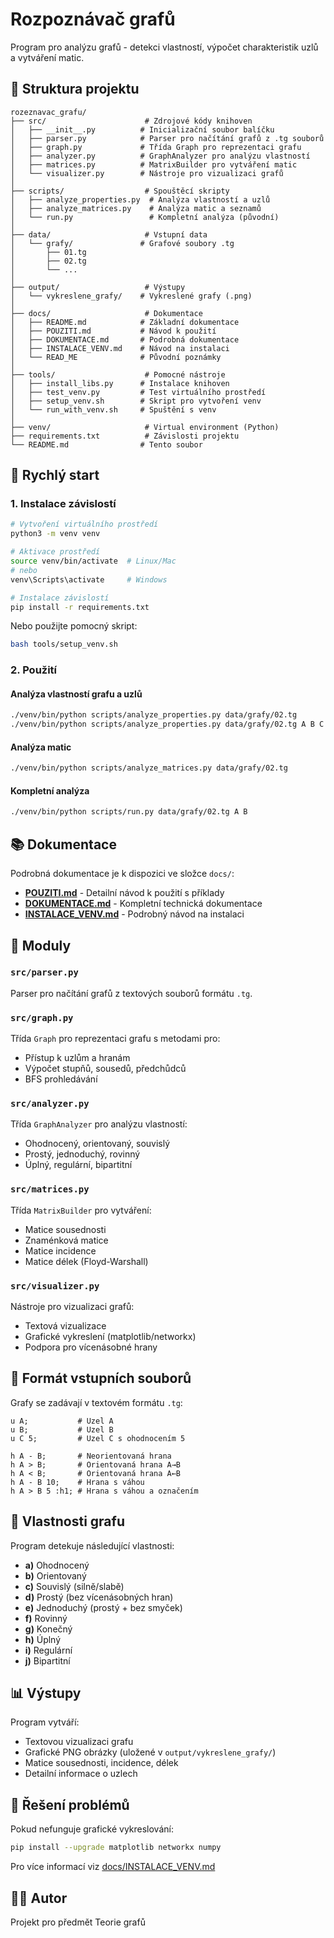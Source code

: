 # Rozpoznávač grafů

Program pro analýzu grafů - detekci vlastností, výpočet charakteristik uzlů a vytváření matic.

## 📁 Struktura projektu

```
rozeznavac_grafu/
├── src/                      # Zdrojové kódy knihoven
│   ├── __init__.py          # Inicializační soubor balíčku
│   ├── parser.py            # Parser pro načítání grafů z .tg souborů
│   ├── graph.py             # Třída Graph pro reprezentaci grafu
│   ├── analyzer.py          # GraphAnalyzer pro analýzu vlastností
│   ├── matrices.py          # MatrixBuilder pro vytváření matic
│   └── visualizer.py        # Nástroje pro vizualizaci grafů
│
├── scripts/                  # Spouštěcí skripty
│   ├── analyze_properties.py  # Analýza vlastností a uzlů
│   ├── analyze_matrices.py    # Analýza matic a seznamů
│   └── run.py                 # Kompletní analýza (původní)
│
├── data/                     # Vstupní data
│   └── grafy/               # Grafové soubory .tg
│       ├── 01.tg
│       ├── 02.tg
│       └── ...
│
├── output/                   # Výstupy
│   └── vykreslene_grafy/    # Vykreslené grafy (.png)
│
├── docs/                     # Dokumentace
│   ├── README.md            # Základní dokumentace
│   ├── POUZITI.md           # Návod k použití
│   ├── DOKUMENTACE.md       # Podrobná dokumentace
│   ├── INSTALACE_VENV.md    # Návod na instalaci
│   └── READ_ME              # Původní poznámky
│
├── tools/                    # Pomocné nástroje
│   ├── install_libs.py      # Instalace knihoven
│   ├── test_venv.py         # Test virtuálního prostředí
│   ├── setup_venv.sh        # Skript pro vytvoření venv
│   └── run_with_venv.sh     # Spuštění s venv
│
├── venv/                     # Virtual environment (Python)
├── requirements.txt          # Závislosti projektu
└── README.md                # Tento soubor
```

## 🚀 Rychlý start

### 1. Instalace závislostí

```bash
# Vytvoření virtuálního prostředí
python3 -m venv venv

# Aktivace prostředí
source venv/bin/activate  # Linux/Mac
# nebo
venv\Scripts\activate     # Windows

# Instalace závislostí
pip install -r requirements.txt
```

Nebo použijte pomocný skript:
```bash
bash tools/setup_venv.sh
```

### 2. Použití

#### Analýza vlastností grafu a uzlů
```bash
./venv/bin/python scripts/analyze_properties.py data/grafy/02.tg
./venv/bin/python scripts/analyze_properties.py data/grafy/02.tg A B C
```

#### Analýza matic
```bash
./venv/bin/python scripts/analyze_matrices.py data/grafy/02.tg
```

#### Kompletní analýza
```bash
./venv/bin/python scripts/run.py data/grafy/02.tg A B
```

## 📚 Dokumentace

Podrobná dokumentace je k dispozici ve složce `docs/`:

- **[POUZITI.md](docs/POUZITI.md)** - Detailní návod k použití s příklady
- **[DOKUMENTACE.md](docs/DOKUMENTACE.md)** - Kompletní technická dokumentace
- **[INSTALACE_VENV.md](docs/INSTALACE_VENV.md)** - Podrobný návod na instalaci

## 🔧 Moduly

### `src/parser.py`
Parser pro načítání grafů z textových souborů formátu `.tg`.

### `src/graph.py`
Třída `Graph` pro reprezentaci grafu s metodami pro:
- Přístup k uzlům a hranám
- Výpočet stupňů, sousedů, předchůdců
- BFS prohledávání

### `src/analyzer.py`
Třída `GraphAnalyzer` pro analýzu vlastností:
- Ohodnocený, orientovaný, souvislý
- Prostý, jednoduchý, rovinný
- Úplný, regulární, bipartitní

### `src/matrices.py`
Třída `MatrixBuilder` pro vytváření:
- Matice sousednosti
- Znaménková matice
- Matice incidence
- Matice délek (Floyd-Warshall)

### `src/visualizer.py`
Nástroje pro vizualizaci grafů:
- Textová vizualizace
- Grafické vykreslení (matplotlib/networkx)
- Podpora pro vícenásobné hrany

## 📝 Formát vstupních souborů

Grafy se zadávají v textovém formátu `.tg`:

```
u A;           # Uzel A
u B;           # Uzel B
u C 5;         # Uzel C s ohodnocením 5

h A - B;       # Neorientovaná hrana
h A > B;       # Orientovaná hrana A→B
h A < B;       # Orientovaná hrana A←B
h A - B 10;    # Hrana s váhou
h A > B 5 :h1; # Hrana s váhou a označením
```

## 🎯 Vlastnosti grafu

Program detekuje následující vlastnosti:
- **a)** Ohodnocený
- **b)** Orientovaný
- **c)** Souvislý (silně/slabě)
- **d)** Prostý (bez vícenásobných hran)
- **e)** Jednoduchý (prostý + bez smyček)
- **f)** Rovinný
- **g)** Konečný
- **h)** Úplný
- **i)** Regulární
- **j)** Bipartitní

## 📊 Výstupy

Program vytváří:
- Textovou vizualizaci grafu
- Grafické PNG obrázky (uložené v `output/vykreslene_grafy/`)
- Matice sousednosti, incidence, délek
- Detailní informace o uzlech

## 🐛 Řešení problémů

Pokud nefunguje grafické vykreslování:
```bash
pip install --upgrade matplotlib networkx numpy
```

Pro více informací viz [docs/INSTALACE_VENV.md](docs/INSTALACE_VENV.md)

## 👨‍💻 Autor

Projekt pro předmět Teorie grafů

